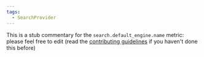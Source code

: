 ```yaml
---
tags:
  - SearchProvider
---
```


This is a stub commentary for the `search.default_engine.name` metric: please feel free to edit (read the
[contributing guidelines](https://github.com/mozilla/glean-annotations/blob/main/CONTRIBUTING.md)
if you haven't done this before)
